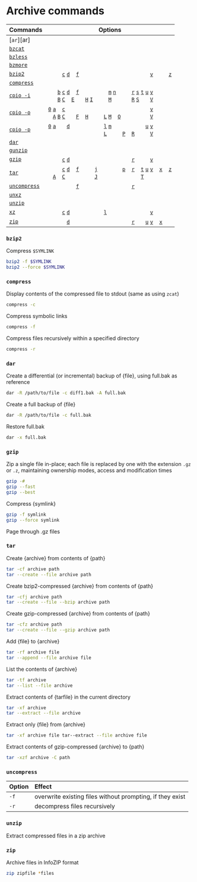 [bunzip2]:                                           archive.md#bunzip2                                 '```&#10;$ bunzip2&#10;```&#10;Decompress an archive created with `bzip2`&#10;Rothwell, William. _CompTIA Linux+ Portable Command Guide_.: 271'
[bzip2]:                                             archive.md#bzip2                                               '```&#10;$ bzip2&#10;```&#10;Compress or decompress archives using the Burrows-Wheeler block-sorting text-compression algorithm.&#10;Rothwell, William. _CompTIA Linux+ Portable Command Guide_.: 271'
[bzcat]:                                             archive.md#bzcat                                   '```&#10;$ bzcat&#10;```&#10;Page through .bz2 files'
[bzmore]:                                            archive.md#bzmore                                  '```&#10;$ bzmore&#10;```&#10;Page through .bz2 files'
[bzless]:                                            archive.md#bzless                                  '```&#10;$ bzless&#10;```&#10;Page through .bz2 files'
[compress]:                                          #compress                                          '```&#10;$ compress&#10;```&#10;Compress and expand data&#10;&#10;Compress reduces the size of the named files using adaptive Lempel-Ziv coding. Whenever possible, each file is replaced by one with the extension .Z, while keeping the same ownership modes, access and modification times. If no files are specified, the standard input is compressed to the standard output. Compress will only attempt to compress regular files. In particular, it will ignore symbolic links. If a file has multiple hard links, compress will refuse to compress it unless the -f flag is given.'
[cpio]:                                              archive.md#cpio                                    '```&#10;$ cpio&#10;```&#10;Create archives&#10;Rothwell, William. _CompTIA Linux+ Portable Command Guide_.: 268'
[dar]:                                               archive.md#dar                                     '```&#10;$ dar&#10;```&#10;Backup tool that can make differential and incremental backups&#10;"`dar` manpage". _Ubuntu Manpage Repository_.'
[gunzip]:                                            archive.md#gunzip                                  '```&#10;$ gunzip&#10;```&#10;Decompress an archive created with `gzip`&#10;Rothwell, William. _CompTIA Linux+ Portable Command Guide_.: 270'
[gzip]:                                              archive.md#gzip                                    '```&#10;$ gzip&#10;```&#10;Compress or decompress archives using the Lempel-Ziv compression algorithm.&#10;Rothwell, William. _CompTIA Linux+ Portable Command Guide_.: 269'
[tar]:                                               archive.md#tar                                     '```&#10;$ tar&#10;```&#10;Merge multiple files into a single file&#10;Rothwell, William. _CompTIA Linux+ Portable Command Guide_.: 268'
[uncompress]:                                        package.md#uncompress                              '```&#10;$ uncompress&#10;```&#10;Aliased to `gunzip` on Ubuntu'
[unxz]:                                              archive.md#unxz                                    '```&#10;$ unxz&#10;```&#10;Decompress an archive created with `xz`&#10;Rothwell, William. _CompTIA Linux+ Portable Command Guide_.: 270'
[unzip]:                                             archive.md#unzip                                   '```&#10;$ unzip&#10;```&#10;Decompress a .zip archive'
[xz]:                                                archive.md#xz                                      '```&#10;$ xz&#10;```&#10;Compress or decompress archives using the LZMA and LZMA2 compression methods.&#10;Rothwell, William. _CompTIA Linux+ Portable Command Guide_.: 270'
[zip]:                                               archive.md#zip                                     '```&#10;$ zip&#10;```&#10;Merge multiple files into a single, compressed file&#10;Rothwell, William. _CompTIA Linux+ Portable Command Guide_.: 271'

[bzip2 -c]:                                           #bzip2                                             '```&#10;$ bzip2 -c&#10;```&#10;Write output to STDOUT and do not replace the original file.&#10;Rothwell, William. _CompTIA Linux+ Portable Command Guide_.: 271'
[bzip2 -d]:                                           #bzip2                                             '```&#10;$ bzip2 -d&#10;```&#10;Decompress archive (equivalent to `bunzip2`)&#10;Rothwell, William. _CompTIA Linux+ Portable Command Guide_.: 271'
[bzip2 -v]:                                           #bzip2                                             '```&#10;$ bzip2 -v&#10;```&#10;Verbose&#10;Rothwell, William. _CompTIA Linux+ Portable Command Guide_.: 271'
[bzip2 -f]:                                           #bzip2                                             '```&#10;$ bzip2 -f&#10;$ bzip2 --force&#10;```&#10;force overwrite of output files'
[bzip2 -z]:                                           #bzip2                                             '```&#10;$ bzip2 -z&#10;$ bzip2 --compress&#10;```&#10;force compression'
[cpio -0]:                                            #cpio                                              '```&#10;$ cpio -0&#10;$ cpio --null&#10;```&#10;With `-o` or `-p`, read a list of filenames terminated with a `NUL` byte (all zeros) instead of a newline.&#10;Robbins, Arnold. _UNIX in a Nutshell_ 4th ed (2005): 45'
[cpio -a]:                                            #cpio                                              '```&#10;$ cpio -a&#10;$ cpio --reset-access-time&#10;```&#10;Reset access times of input files&#10;Robbins, Arnold. _UNIX in a Nutshell_ 4th ed (2005): 43'
[cpio -A]:                                            #cpio                                              '```&#10;$ cpio -A&#10;$ cpio --append&#10;```&#10;Append files to an archive (must be used with `-O` or `-F`)&#10;Robbins, Arnold. _UNIX in a Nutshell_ 4th ed (2005): 43'
[cpio -b]:                                            #cpio                                              '```&#10;$ cpio -b&#10;$ cpio --swap&#10;```&#10;Swap bytes and half-words to convert between big-endian and little-endian 32-bit integers.&#10;Robbins, Arnold. _UNIX in a Nutshell_ 4th ed (2005): 43'
[cpio -B]:                                            #cpio                                              '```&#10;$ cpio -B&#10;```&#10;block input or output using 5120 bytes per record (512 bytes is default)&#10;Robbins, Arnold. _UNIX in a Nutshell_ 4th ed (2005): 43'
[cpio -c]:                                            #cpio                                              '```&#10;$ cpio -c&#10;```&#10;read or write header information as ASCII characters&#10;Robbins, Arnold. _UNIX in a Nutshell_ 4th ed (2005): 43'
[cpio -C]:                                            #cpio                                              '```&#10;$ cpio -C $N&#10;$ cpio --io-size $N&#10;```&#10;Like `-B`, but block size can be any positive integer `$N`&#10;Robbins, Arnold. _UNIX in a Nutshell_ 4th ed (2005): 43'
[cpio -d]:                                            #cpio                                              '```&#10;$ cpio -d&#10;$ cpio --make-directories&#10;```&#10;Create directories as needed&#10;Robbins, Arnold. _UNIX in a Nutshell_ 4th ed (2005): 43'
[cpio -E]:                                            #cpio                                              '```&#10;$ cpio -E $FILE&#10;$ cpio --pattern-file $FILE&#10;```&#10;Extract filenames listed in `$FILE` from the archive&#10;Robbins, Arnold. _UNIX in a Nutshell_ 4th ed (2005): 43'
[cpio -f]:                                            #cpio                                              '```&#10;$ cpio -f&#10;$ cpio --nonmatching&#10;```&#10;Reverse the sense of copying; copy all files except those that match `$PATTERNS`&#10;Robbins, Arnold. _UNIX in a Nutshell_ 4th ed (2005): 43'
[cpio -F]:                                            #cpio                                              '```&#10;$ cpio -F $FILE&#10;$ cpio --file $FILE&#10;```&#10;Same as `-O`&#10;Robbins, Arnold. _UNIX in a Nutshell_ 4th ed (2005): 44'
[cpio -H]:                                            #cpio                                              '```&#10;$ cpio -H $TYPE&#10;$ cpio --format $TYPE&#10;```&#10;Read or write header information according to `$TYPE`, whose values include:&#10;  - `bin`                 original binary format&#10;  - `crc`                 ASCII header containing expanded device numbers&#10;  - `hpbin`               obsolete binary format used by the HP-UX `cpio`&#10;  - `hpodc`               HP-UX\'s portable format&#10;  - `newc`                SVR4 portable (ASCII) format&#10;  - `odc`                 old POSIX.1 portable (ASCII) format&#10;  - `tar`                 `tar` header&#10;  - `ustar`               IEEE/P1003 Data Interchange Standard header&#10;&#10;Robbins, Arnold. _UNIX in a Nutshell_ 4th ed (2005): 43'
[cpio -i]:                                            #cpio                                              '```&#10;$ cpio -i $PATTERNS&#10;$ cpio --extract $PATTERNS&#10;```&#10;Copy "in" (extract) files whose names match selected `$PATTERNS`, which can include bash filename metacharacters. If no patterns are provided, then all files are copied.&#10;Robbins, Arnold. _UNIX in a Nutshell_ 4th ed (2005): 42'
[cpio -I]:                                            #cpio                                              '```&#10;$ cpio -I $FILE&#10;```&#10;Read `$FILE` as an input archive&#10;Robbins, Arnold. _UNIX in a Nutshell_ 4th ed (2005): 43'
[cpio -l]:                                            #cpio                                              '```&#10;$ cpio -l&#10;$ cpio --link&#10;```&#10;Link files instead of copying (can only be used with `-p`)&#10;Robbins, Arnold. _UNIX in a Nutshell_ 4th ed (2005): 43'
[cpio -L]:                                            #cpio                                              '```&#10;$ cpio -L&#10;$ cpio --dereference&#10;```&#10;Follow symbolic links&#10;Robbins, Arnold. _UNIX in a Nutshell_ 4th ed (2005): 43'
[cpio -m]:                                            #cpio                                              '```&#10;$ cpio -m&#10;$ cpio --preserve-modification-time&#10;```&#10;Retain previous file modification time&#10;Robbins, Arnold. _UNIX in a Nutshell_ 4th ed (2005): 44'
[cpio -M]:                                            #cpio                                              '```&#10;$ cpio -M $MESSAGE&#10;$ cpio --message $MESSAGE&#10;```&#10;Print `$MESSAGE` when switching media (valid only with `-I` or `-O`)&#10;Robbins, Arnold. _UNIX in a Nutshell_ 4th ed (2005): 44'
[cpio -n]:                                            #cpio                                              '```&#10;$ cpio -n&#10;$ cpio --numeric-uid-gid&#10;```&#10;When verbosely listing contents, show user ID and group ID numerically&#10;Robbins, Arnold. _UNIX in a Nutshell_ 4th ed (2005): 45'
[cpio -o]:                                            #cpio                                              '```&#10;$ cpio -o&#10;$ cpio --create&#10;```&#10;Copy "out" a list of files whose names are given on STDIN.&#10;Robbins, Arnold. _UNIX in a Nutshell_ 4th ed (2005): 42'
[cpio -O]:                                            #cpio                                              '```&#10;$ cpio -O $FILE&#10;```&#10;Direct output to `$FILE`&#10;Robbins, Arnold. _UNIX in a Nutshell_ 4th ed (2005): 44'
[cpio -p]:                                            #cpio                                              '```&#10;$ cpio -p $DIRECTORY&#10;$ cpio --create $DIRECTORY&#10;```&#10;Copy (pass) files to another local directory. Destination pathnames are interpreted relative to the named `$DIRECTORY`.&#10;Robbins, Arnold. _UNIX in a Nutshell_ 4th ed (2005): 42'
[cpio -r]:                                            #cpio                                              '```&#10;$ cpio -r&#10;$ cpio --rename&#10;```&#10;Rename files interactively&#10;Robbins, Arnold. _UNIX in a Nutshell_ 4th ed (2005): 44'
[cpio -R]:                                            #cpio                                              '```&#10;$ cpio -R $ID&#10;$ cpio --owner $ID&#10;```&#10;Reassign file ownership and group information to `$ID` (following the format "user:group")&#10;Robbins, Arnold. _UNIX in a Nutshell_ 4th ed (2005): 44'
[cpio -s]:                                            #cpio                                              '```&#10;$ cpio -s&#10;$ cpio --swap-bytes&#10;```&#10;Swap bytes of each two-byte half-word&#10;Robbins, Arnold. _UNIX in a Nutshell_ 4th ed (2005): 44'
[cpio -S]:                                            #cpio                                              '```&#10;$ cpio -S&#10;$ cpio --swap-halfwords&#10;```&#10;Swap half-words of each four-byte word&#10;Robbins, Arnold. _UNIX in a Nutshell_ 4th ed (2005): 44'
[cpio -t]:                                            #cpio                                              '```&#10;$ cpio -t&#10;$ cpio --list&#10;```&#10;Print a table of contents of the input (create no files). When used with `-v`, output resembles that of `ls -l`&#10;Robbins, Arnold. _UNIX in a Nutshell_ 4th ed (2005): 44'
[cpio -u]:                                            #cpio                                              '```&#10;$ cpio -u&#10;$ cpio --unconditional&#10;```&#10;Unconditional copy; old files can overwrite new ones&#10;Robbins, Arnold. _UNIX in a Nutshell_ 4th ed (2005): 44'
[cpio -v]:                                            #cpio                                              '```&#10;$ cpio -v&#10;$ cpio --verbose&#10;```&#10;Print a list of filenames processed&#10;Robbins, Arnold. _UNIX in a Nutshell_ 4th ed (2005): 44'
[cpio -V]:                                            #cpio                                              '```&#10;$ cpio -V&#10;$ cpio --dot&#10;```&#10;Print a dot for each file read or written (showing cpio working without cluttering the screen).&#10;Robbins, Arnold. _UNIX in a Nutshell_ 4th ed (2005): 44'
[gzip -c]:                                            #gzip                                              '```&#10;$ gzip -c&#10;```&#10;Write output to STDOUT and do not replace the original file.&#10;Rothwell, William. _CompTIA Linux+ Portable Command Guide_.: 270'
[gzip -d]:                                            #gzip                                              '```&#10;$ gzip -d&#10;```&#10;Decompress the file (equivalent to `gunzip`)&#10;Rothwell, William. _CompTIA Linux+ Portable Command Guide_.: 270'
[gzip -r]:                                            #gzip                                              '```&#10;$ gzip -r&#10;```&#10;Recursive: Used when a directory argument is given to compress all files within it, as well as subdirectories.&#10;Rothwell, William. _CompTIA Linux+ Portable Command Guide_.: 270'
[gzip -v]:                                            #gzip                                              '```&#10;$ gzip -v&#10;```&#10;Verbose: Display percentage of compression&#10;Rothwell, William. _CompTIA Linux+ Portable Command Guide_.: 270'
[tar -A]:                                             #tar                                               '```&#10;$ tar -A&#10;$ tar --concatenate&#10;```&#10;Append new files to an archive&#10;Rothwell, William. _CompTIA Linux+ Portable Command Guide_.: 268'
[tar -c]:                                             #tar                                               '```&#10;$ tar -c&#10;$ tar --create&#10;```&#10;Create an archive&#10;Rothwell, William. _CompTIA Linux+ Portable Command Guide_.: 268'
[tar -C]:                                             #tar                                               '```&#10;$ tar -C $PATH $FILES&#10;$ tar --directory $PATH $FILES&#10;```&#10;change working directory to `$PATH` before adding $FILES; makes it possible to archive files that do not share a common ancestor directory'
[tar -d]:                                             #tar                                               '```&#10;$ tar -d&#10;```&#10;Compare the difference between the contents of an archive and the files in a directory&#10;Rothwell, William. _CompTIA Linux+ Portable Command Guide_.: 268'
[tar -f]:                                             #tar                                               '```&#10;$ tar -f&#10;$ tar --file&#10;```&#10;Specify the name of the archive&#10;Rothwell, William. _CompTIA Linux+ Portable Command Guide_.: 268'
[tar -j]:                                             #tar                                               '```&#10;$ tar -j&#10;$ tar --bzip2&#10;```&#10;Compress/uncompress archive using `bzip2`&#10;Rothwell, William. _CompTIA Linux+ Portable Command Guide_.: 268'
[tar -J]:                                             #tar                                               '```&#10;$ tar -J&#10;```&#10;Compress/uncompress archive using `xz`&#10;Rothwell, William. _CompTIA Linux+ Portable Command Guide_.: 268'
[tar -p]:                                             #tar                                               '```&#10;$ tar -p&#10;$ tar --preserve-permissions&#10;```&#10;extract information about file permissions'
[tar -r]:                                             #tar                                               '```&#10;$ tar -r&#10;$ tar --append&#10;```&#10;append files to the end of an archive'
[tar -T]:                                             #tar                                               '```&#10;$ tar -T $FILENAMES&#10;$ tar --files-from $FILENAMES&#10;```&#10; a list of filenames to be archived, one filename per line, from `$FILENAMES`'
[tar -t]:                                             #tar                                               '```&#10;$ tar -t&#10;$ tar --list&#10;```&#10;List the contents of an archive&#10;Rothwell, William. _CompTIA Linux+ Portable Command Guide_.: 268'
[tar -u]:                                             #tar                                               '```&#10;$ tar -u&#10;```&#10;Update; only append newer files into an existing archive&#10;Rothwell, William. _CompTIA Linux+ Portable Command Guide_.: 268'
[tar -v]:                                             #tar                                               '```&#10;$ tar -v&#10;$ tar --verbose&#10;```&#10;Verbose output&#10;Rothwell, William. _CompTIA Linux+ Portable Command Guide_.: 268'
[tar -x]:                                             #tar                                               '```&#10;$ tar -x&#10;$ tar --extract&#10;```&#10;Extract the contents of an archive&#10;Rothwell, William. _CompTIA Linux+ Portable Command Guide_.: 268'
[tar -z]:                                             #tar                                               '```&#10;$ tar -z&#10;$ tar --gzip&#10;```&#10;Compress/uncompress archive using `gzip`&#10;Rothwell, William. _CompTIA Linux+ Portable Command Guide_.: 268'
[uncompress -f]:                                      #uncompress                                        '```&#10;$ uncompress -f&#10;```&#10;overwrite existing files without prompting, if they exist'
[uncompress -r]:                                      #uncompress                                        '```&#10;$ uncompress -r&#10;```&#10;decompress files recursively'
[xz -c]:                                              #xz                                                '```&#10;$ xz -c&#10;```&#10;Write output to STDOUT and do not replace the original file.&#10;Rothwell, William. _CompTIA Linux+ Portable Command Guide_.: 270'
[xz -d]:                                              #xz                                                '```&#10;$ xz -d&#10;```&#10;Decompress archive (equivalent to `unxz`)&#10;Rothwell, William. _CompTIA Linux+ Portable Command Guide_.: 270'
[xz -l]:                                              #xz                                                '```&#10;$ xz -l&#10;```&#10;List information about an existing archive&#10;Rothwell, William. _CompTIA Linux+ Portable Command Guide_.: 270'
[xz -v]:                                              #xz                                                '```&#10;$ xz -v&#10;```&#10;Display percentage of compression&#10;Rothwell, William. _CompTIA Linux+ Portable Command Guide_.: 270'
[zip -d]:                                             #zip                                               '```&#10;$ zip -d&#10;```&#10;Decompress archive (equivalent to `unzip`)&#10;Rothwell, William. _CompTIA Linux+ Portable Command Guide_.: 272'
[zip -v]:                                             #zip                                               '```&#10;$ zip -v&#10;```&#10;Verbose; display percentage of compression&#10;Rothwell, William. _CompTIA Linux+ Portable Command Guide_.: 272'
[zip -u]:                                             #zip                                               '```&#10;$ zip -u&#10;```&#10;Update an archive with new content&#10;Rothwell, William. _CompTIA Linux+ Portable Command Guide_.: 272'
[zip -r]:                                             #zip                                               '```&#10;$ zip -r&#10;```&#10;Zip recursively&#10;Rothwell, William. _CompTIA Linux+ Portable Command Guide_.: 272'
[zip -x]:                                             #zip                                               '```&#10;$ zip -x $FILES&#10;```&#10;Specify files to be excluded from the archive&#10;Rothwell, William. _CompTIA Linux+ Portable Command Guide_.: 272'

# Archive commands
Commands                        | Options
---                             | ---
[`ar`][ar]                      |
[`bzcat`][bzcat]                |
[`bzless`][bzless]              |
[`bzmore`][bzmore]              |
[`bzip2`][bzip2]                | <code>&nbsp;</code>  <code>&nbsp;</code>  <code>&nbsp;</code>  [`c`][bzip2 -c]  [`d`][bzip2 -d]  <code>&nbsp;</code>  [`f`][bzip2 -f]  <code>&nbsp;</code>  <code>&nbsp;</code>  <code>&nbsp;</code>  <code>&nbsp;</code>  <code>&nbsp;</code>  <code>&nbsp;</code>  <code>&nbsp;</code>  <code>&nbsp;</code>  <code>&nbsp;</code>  <code>&nbsp;</code>  <code>&nbsp;</code>  <code>&nbsp;</code>  <code>&nbsp;</code>  <code>&nbsp;</code>  <code>&nbsp;</code>  [`v`][bzip2 -v]  <code>&nbsp;</code>  <code>&nbsp;</code>  <code>&nbsp;</code>  [`z`][bzip2 -z] 
[`compress`][compress]          | 
[`cpio`][cpio][` -i`][cpio -i]  | <code>&nbsp;</code> <code>&nbsp;</code>  [`b`][cpio -b]  [`c`][cpio -c]  [`d`][cpio -d]  <code>&nbsp;</code>  [`f`][cpio -f]  <code>&nbsp;</code>  <code>&nbsp;</code>  <code>&nbsp;</code>  <code>&nbsp;</code>  <code>&nbsp;</code>  <code>&nbsp;</code>  [`m`][cpio -m]  [`n`][cpio -n]  <code>&nbsp;</code>  <code>&nbsp;</code>  <code>&nbsp;</code>  [`r`][cpio -r]  [`s`][cpio -s]  [`t`][cpio -t]  [`u`][cpio -u]  [`v`][cpio -v]  <code>&nbsp;</code>  <code>&nbsp;</code>  <code>&nbsp;</code>  <code>&nbsp;</code> <br> <code>&nbsp;</code> <code>&nbsp;</code>  [`B`][cpio -B]  [`C`][cpio -C]  <code>&nbsp;</code>  [`E`][cpio -E]  <code>&nbsp;</code>  <code>&nbsp;</code>  [`H`][cpio -H]  [`I`][cpio -I]  <code>&nbsp;</code>  <code>&nbsp;</code>  <code>&nbsp;</code>  [`M`][cpio -M]  <code>&nbsp;</code>  <code>&nbsp;</code>  <code>&nbsp;</code>  <code>&nbsp;</code>  [`R`][cpio -R]  [`S`][cpio -S]  <code>&nbsp;</code>  <code>&nbsp;</code>  [`V`][cpio -V]  <code>&nbsp;</code>  <code>&nbsp;</code>  <code>&nbsp;</code>  <code>&nbsp;</code>
[`cpio`][cpio][` -o`][cpio -o]  | [`0`][cpio -0]  [`a`][cpio -a]  <code>&nbsp;</code>  [`c`][cpio -c]  <code>&nbsp;</code>  <code>&nbsp;</code>  <code>&nbsp;</code>  <code>&nbsp;</code>  <code>&nbsp;</code>  <code>&nbsp;</code>  <code>&nbsp;</code>  <code>&nbsp;</code>  <code>&nbsp;</code>  <code>&nbsp;</code>  <code>&nbsp;</code>  <code>&nbsp;</code>  <code>&nbsp;</code>  <code>&nbsp;</code>  <code>&nbsp;</code>  <code>&nbsp;</code>  <code>&nbsp;</code>  <code>&nbsp;</code>  [`v`][cpio -v]  <code>&nbsp;</code>  <code>&nbsp;</code>  <code>&nbsp;</code>  <code>&nbsp;</code> <br> <code>&nbsp;</code> [`A`][cpio -A]  [`B`][cpio -B]  [`C`][cpio -C]  <code>&nbsp;</code>  <code>&nbsp;</code>  [`F`][cpio -F]  <code>&nbsp;</code>  [`H`][cpio -H]  <code>&nbsp;</code>  <code>&nbsp;</code>  <code>&nbsp;</code>  [`L`][cpio -L]  [`M`][cpio -M]  <code>&nbsp;</code>  [`O`][cpio -O]  <code>&nbsp;</code>  <code>&nbsp;</code>  <code>&nbsp;</code>  <code>&nbsp;</code>  <code>&nbsp;</code>  <code>&nbsp;</code>  [`V`][cpio -V]  <code>&nbsp;</code>  <code>&nbsp;</code>  <code>&nbsp;</code>  <code>&nbsp;</code>
[`cpio`][cpio][` -p`][cpio -p]  | [`0`][cpio -0]  [`a`][cpio -a]  <code>&nbsp;</code>  <code>&nbsp;</code>  [`d`][cpio -d]  <code>&nbsp;</code>  <code>&nbsp;</code>  <code>&nbsp;</code>  <code>&nbsp;</code>  <code>&nbsp;</code>  <code>&nbsp;</code>  <code>&nbsp;</code>  [`l`][cpio -l]  [`m`][cpio -m]  <code>&nbsp;</code>  <code>&nbsp;</code>  <code>&nbsp;</code>  <code>&nbsp;</code>  <code>&nbsp;</code>  <code>&nbsp;</code>  <code>&nbsp;</code>  [`u`][cpio -u]  [`v`][cpio -v]  <code>&nbsp;</code>  <code>&nbsp;</code>  <code>&nbsp;</code>  <code>&nbsp;</code> <br>  <code>&nbsp;</code> <code>&nbsp;</code>  <code>&nbsp;</code>  <code>&nbsp;</code>  <code>&nbsp;</code>  <code>&nbsp;</code>  <code>&nbsp;</code>  <code>&nbsp;</code>  <code>&nbsp;</code>  <code>&nbsp;</code>  <code>&nbsp;</code>  <code>&nbsp;</code>  [`L`][cpio -L]  <code>&nbsp;</code>  <code>&nbsp;</code>  <code>&nbsp;</code>  [`P`][cpio -P]  <code>&nbsp;</code>  [`R`][cpio -R]  <code>&nbsp;</code>  <code>&nbsp;</code>  <code>&nbsp;</code>  [`V`][cpio -V]  <code>&nbsp;</code>  <code>&nbsp;</code>  <code>&nbsp;</code>  <code>&nbsp;</code>
[`dar`][dar]                    |
[`gunzip`][gunzip]              |
[`gzip`][gzip]                  | <code>&nbsp;</code>  <code>&nbsp;</code>  <code>&nbsp;</code>  [`c`][gzip -c]  [`d`][gzip -d]  <code>&nbsp;</code>  <code>&nbsp;</code>  <code>&nbsp;</code>  <code>&nbsp;</code>  <code>&nbsp;</code>  <code>&nbsp;</code>  <code>&nbsp;</code>  <code>&nbsp;</code>  <code>&nbsp;</code>  <code>&nbsp;</code>  <code>&nbsp;</code>  <code>&nbsp;</code>  <code>&nbsp;</code>  [`r`][gzip -r]  <code>&nbsp;</code>  <code>&nbsp;</code>  <code>&nbsp;</code>  [`v`][gzip -v]  <code>&nbsp;</code>  <code>&nbsp;</code>  <code>&nbsp;</code>  <code>&nbsp;</code> 
[`tar`][tar]                    | <code>&nbsp;</code>  <code>&nbsp;</code>  <code>&nbsp;</code>  [`c`][tar -c]  [`d`][tar -d]  <code>&nbsp;</code>  [`f`][tar -f]  <code>&nbsp;</code>  <code>&nbsp;</code>  <code>&nbsp;</code>  [`j`][tar -j]  <code>&nbsp;</code>  <code>&nbsp;</code>  <code>&nbsp;</code>  <code>&nbsp;</code>  <code>&nbsp;</code>  [`p`][tar -p]  <code>&nbsp;</code>  [`r`][tar -r]  <code>&nbsp;</code>  [`t`][tar -t]  [`u`][tar -u]  [`v`][tar -v]  <code>&nbsp;</code>  [`x`][tar -x]  <code>&nbsp;</code>  [`z`][tar -z] <br><code>&nbsp;</code>  [`A`][tar -A]  <code>&nbsp;</code>  [`C`][tar -C]  <code>&nbsp;</code>  <code>&nbsp;</code>  <code>&nbsp;</code>  <code>&nbsp;</code>  <code>&nbsp;</code>  <code>&nbsp;</code>  [`J`][tar -J]  <code>&nbsp;</code>  <code>&nbsp;</code>  <code>&nbsp;</code>  <code>&nbsp;</code>  <code>&nbsp;</code>  <code>&nbsp;</code>  <code>&nbsp;</code>  <code>&nbsp;</code>  <code>&nbsp;</code>  [`T`][tar -T]  <code>&nbsp;</code>  <code>&nbsp;</code>  <code>&nbsp;</code>  <code>&nbsp;</code>  <code>&nbsp;</code>  <code>&nbsp;</code>
[`uncompress`][uncompress]      | <code>&nbsp;</code>  <code>&nbsp;</code>  <code>&nbsp;</code>  <code>&nbsp;</code>  <code>&nbsp;</code>  <code>&nbsp;</code>  [`f`][uncompress -f]  <code>&nbsp;</code>  <code>&nbsp;</code>  <code>&nbsp;</code>  <code>&nbsp;</code>  <code>&nbsp;</code>  <code>&nbsp;</code>  <code>&nbsp;</code>  <code>&nbsp;</code>  <code>&nbsp;</code>  <code>&nbsp;</code>  <code>&nbsp;</code>  [`r`][uncompress -r]  <code>&nbsp;</code>  <code>&nbsp;</code>  <code>&nbsp;</code>  <code>&nbsp;</code>  <code>&nbsp;</code>  <code>&nbsp;</code>  <code>&nbsp;</code>  <code>&nbsp;</code> 
[`unxz`][unxz]                  |
[`unzip`][unzip]                |
[`xz`][xz]                      | <code>&nbsp;</code>  <code>&nbsp;</code>  <code>&nbsp;</code>  [`c`][xz -c]  [`d`][xz -d]  <code>&nbsp;</code>  <code>&nbsp;</code>  <code>&nbsp;</code>  <code>&nbsp;</code>  <code>&nbsp;</code>  <code>&nbsp;</code>  <code>&nbsp;</code>  [`l`][xz -l]  <code>&nbsp;</code>  <code>&nbsp;</code>  <code>&nbsp;</code>  <code>&nbsp;</code>  <code>&nbsp;</code>  <code>&nbsp;</code>  <code>&nbsp;</code>  <code>&nbsp;</code>  <code>&nbsp;</code>  [`v`][xz -v]  <code>&nbsp;</code>  <code>&nbsp;</code>  <code>&nbsp;</code>  <code>&nbsp;</code> 
[`zip`][zip]                    | <code>&nbsp;</code>  <code>&nbsp;</code>  <code>&nbsp;</code>  <code>&nbsp;</code>  [`d`][zip -d]  <code>&nbsp;</code>  <code>&nbsp;</code>  <code>&nbsp;</code>  <code>&nbsp;</code>  <code>&nbsp;</code>  <code>&nbsp;</code>  <code>&nbsp;</code>  <code>&nbsp;</code>  <code>&nbsp;</code>  <code>&nbsp;</code>  <code>&nbsp;</code>  <code>&nbsp;</code>  <code>&nbsp;</code>  [`r`][zip -r]  <code>&nbsp;</code>  <code>&nbsp;</code>  [`u`][zip -u]  [`v`][zip -v]  <code>&nbsp;</code>  [`x`][zip -x]  <code>&nbsp;</code>  <code>&nbsp;</code>


### `bzip2`
Compress `$SYMLINK`
```sh
bzip2 -f $SYMLINK
bzip2 --force $SYMLINK
```
### `compress`
Display contents of the compressed file to stdout (same as using `zcat`)
```sh
compress -c
```
Compress symbolic links
```sh
compress -f
```
Compress files recursively within a specified directory
```sh
compress -r
```
### `dar`
Create a differential (or incremental) backup of {file}, using full.bak as reference
```sh
dar -R /path/to/file -c diff1.bak -A full.bak
```
Create a full backup of {file}
```sh
dar -R /path/to/file -c full.bak
```
Restore full.bak
```sh
dar -x full.bak
```
### `gzip`
Zip a single file in-place; each file is replaced by one with the extension `.gz` or `.z`, maintaining ownership modes, access and modification times
```sh
gzip -#
gzip --fast
gzip --best
```
Compress {symlink}
```sh
gzip -f symlink
gzip --force symlink
```
Page through .gz files
### `tar`
Create {archive} from contents of {path}
```sh
tar -cf archive path
tar --create --file archive path
```
Create bzip2-compressed {archive} from contents of {path}
```sh
tar -cfj archive path
tar --create --file --bzip archive path
```
Create gzip-compressed {archive} from contents of {path}
```sh
tar -cfz archive path
tar --create --file --gzip archive path
```
Add {file} to {archive}
```sh
tar -rf archive file
tar --append --file archive file
```
List the contents of {archive}
```sh
tar -tf archive
tar --list --file archive
```
Extract contents of {tarfile} in the current directory
```sh
tar -xf archive
tar --extract --file archive
```
Extract only {file} from {archive}
```sh
tar -xf archive file tar--extract --file archive file
```
Extract contents of gzip-compressed {archive} to {path}
```sh
tar -xzf archive -C path
```
### `uncompress`
Option  | Effect
:---    | :---
`-f`    | overwrite existing files without prompting, if they exist
`-r`    | decompress files recursively
### `unzip`
Extract compressed files in a zip archive
### `zip`
Archive files in InfoZIP format
```sh
zip zipfile *files
```

[Eckert]: # "Eckert, Jason. _Linux+ Guide to Linux Certification_. Course Technology, 2012."
